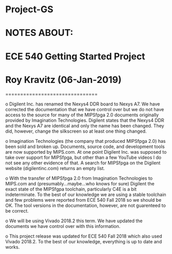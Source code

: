 # Project-GS
# NOTES ABOUT:
# ECE 540 Getting Started Project
# Roy Kravitz (06-Jan-2019)
===============================

o Digilent Inc. has renamed the Nexys4 DDR board to Nexys A7.  We have corrected the documentation that we have control over but we do not have access to the source for many of the MIPSfpga 2.0 documents originally provided by Imagination Technologies. Digilent states that the Nexys4 DDR and the Nexys A7 are identical and only the name has been changed.  They did, however, change the silkscreen so at least one thing changed. 

o Imagination Technologies (the company that produced MIPSfpga 2.0) has been sold and broken up.  Documents, source code, and development tools are now supported by MIPS.com.  At one point Digilent Inc. was supposed to take over support for MIPSfpga, but other than a few YouTube videos I do not see any other evidence of that.  A search for MIPSfpga on the Digilent website (digilentinc.com) returns an empty list.

 o With the transfer of MIPSfpga 2.0 from Imagination Technologies to MIPS.com and (presumably...maybe...who knows for sure) Digilent the exact state of the MIPSfgpa toolchain, particularly C4E is a bit indeterminate.  To the best of our knowledge we are using a stable toolchain and few problems were reported from ECE 540 Fall 2018 so we should be OK.  The tool versions in the documentation, however, are not guarenteed to be correct.

o We will be using Vivado 2018.2 this term. We have updated the documents we have control over with this information. 

o This project release was updated for ECE 540 Fall 2018 which also used Vivado 2018.2.  To the best of our knowledge, everything is up to date and works.
